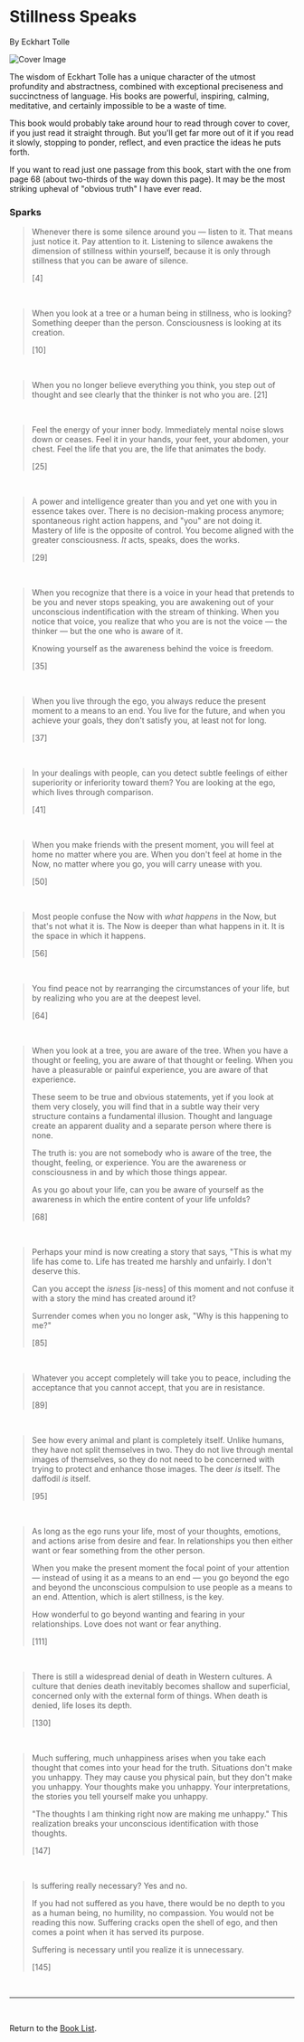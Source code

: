 # Stillness Speaks

By Eckhart Tolle

![Cover Image](stillness_speaks__eckhart_tolle.png)

The wisdom of Eckhart Tolle has a unique character of the utmost profundity and abstractness, combined with exceptional preciseness and succinctness of language. His books are powerful, inspiring, calming, meditative, and certainly impossible to be a waste of time.

This book would probably take around hour to read through cover to cover, if you just read it straight through. But you'll get far more out of it if you read it slowly, stopping to ponder, reflect, and even practice the ideas he puts forth.

If you want to read just one passage from this book, start with the one from page 68 (about two-thirds of the way down this page). It may be the most striking upheval of "obvious truth" I have ever read.

### Sparks

> Whenever there is some silence around you — listen to it. That means just notice it. Pay attention to it. Listening to silence awakens the dimension of stillness within yourself, because it is only through stillness that you can be aware of silence.
>
> [4]

<br/>

> When you look at a tree or a human being in stillness, who is looking? Something deeper than the person. Consciousness is looking at its creation.
>
> [10]

<br/>

> When you no longer believe everything you think, you step out of thought and see clearly that the thinker is not who you are.
> [21]

<br/>

> Feel the energy of your inner body. Immediately mental noise slows down or ceases. Feel it in your hands, your feet, your abdomen, your chest. Feel the life that you are, the life that animates the body.
>
> [25]

<br/>

> A power and intelligence greater than you and yet one with you in essence takes over. There is no decision-making process anymore; spontaneous right action happens, and "you" are not doing it. Mastery of life is the opposite of control. You become aligned with the greater consciousness. *It* acts, speaks, does the works.
>
> [29]

<br/>

> When you recognize that there is a voice in your head that pretends to be you and never stops speaking, you are awakening out of your unconscious indentification with the stream of thinking. When you notice that voice, you realize that who you are is not the voice — the thinker — but the one who is aware of it.
>
> Knowing yourself as the awareness behind the voice is freedom.
>
> [35]

<br/>

> When you live through the ego, you always reduce the present moment to a means to an end. You live for the future, and when you achieve your goals, they don't satisfy you, at least not for long.
>
> [37]

<br/>

> In your dealings with people, can you detect subtle feelings of either superiority or inferiority toward them? You are looking at the ego, which lives through comparison.
>
> [41]

<br/>

> When you make friends with the present moment, you will feel at home no matter where you are. When you don't feel at home in the Now, no matter where you go, you will carry unease with you.
>
> [50]

<br/>

> Most people confuse the Now with *what happens* in the Now, but that's not what it is. The Now is deeper than what happens in it. It is the space in which it happens.
>
> [56]

<br/>

> You find peace not by rearranging the circumstances of your life, but by realizing who you are at the deepest level.
>
> [64]

<br/>

> When you look at a tree, you are aware of the tree. When you have a thought or feeling, you are aware of that thought or feeling. When you have a pleasurable or painful experience, you are aware of that experience.
>
> These seem to be true and obvious statements, yet if you look at them very closely, you will find that in a subtle way their very structure contains a fundamental illusion. Thought and language create an apparent duality and a separate person where there is none.
>
> The truth is: you are not somebody who is aware of the tree, the thought, feeling, or experience. You are the awareness or consciousness in and by which those things appear.
>
> As you go about your life, can you be aware of yourself as the awareness in which the entire content of your life unfolds?
>
> [68]

<br/>

> Perhaps your mind is now creating a story that says, "This is what my life has come to. Life has treated me harshly and unfairly. I don't deserve this.
>
> Can you accept the *isness* [*is*-ness] of this moment and not confuse it with a story the mind has created around it?
>
> Surrender comes when you no longer ask, "Why is this happening to me?"
>
> [85]

<br/>

> Whatever you accept completely will take you to peace, including the acceptance that you cannot accept, that you are in resistance.
>
> [89]

<br/>

> See how every animal and plant is completely itself. Unlike humans, they have not split themselves in two. They do not live through mental images of themselves, so they do not need to be concerned with trying to protect and enhance those images. The deer *is* itself. The daffodil *is* itself.
>
> [95]

<br/>

> As long as the ego runs your life, most of your thoughts, emotions, and actions arise from desire and fear. In relationships you then either want or fear something from the other person.
>
> When you  make the present moment the focal point of your attention — instead of using it as a means to an end — you go beyond the ego and beyond the unconscious compulsion to use people as a means to an end. Attention, which is alert stillness, is the key.
>
> How wonderful to go beyond wanting and fearing in your relationships. Love does not want or fear anything.
>
> [111]

<br/>

> There is still a widespread denial of death in Western cultures. A culture that denies death inevitably becomes shallow and superficial, concerned only with the external form of things. When death is denied, life loses its depth.
>
> [130]

<br/>

> Much suffering, much unhappiness arises when you take each thought that comes into your head for the truth. Situations don't make you unhappy. They may cause you physical pain, but they don't make you unhappy. Your thoughts make you unhappy. Your interpretations, the stories you tell yourself make you unhappy.
>
> "The thoughts I am thinking right now are making me unhappy." This realization breaks your unconscious identification with those thoughts.
>
> [147]

<br/>

> Is suffering really necessary? Yes and no.
>
> If you had not suffered as you have, there would be no depth to you as a human being, no humility, no compassion. You would not be reading this now. Suffering cracks open the shell of ego, and then comes a point when it has served its purpose.
>
> Suffering is necessary until you realize it is unnecessary.
>
> [145]

<br/>

---

<br/>

Return to the [Book List](Readme.md).
